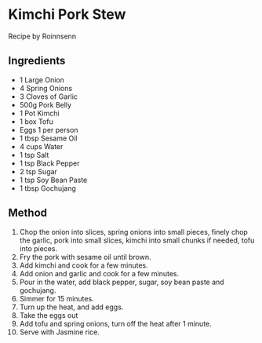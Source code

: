 # Kimchi Pork Stew

Recipe by Roinnsenn

## Ingredients

- 1 Large Onion
- 4 Spring Onions
- 3 Cloves of Garlic
- 500g Pork Belly
- 1 Pot Kimchi
- 1 box Tofu
- Eggs 1 per person
- 1 tbsp Sesame Oil
- 4 cups Water
- 1 tsp Salt
- 1 tsp Black Pepper
- 2 tsp Sugar
- 1 tsp Soy Bean Paste
- 1 tbsp Gochujang


## Method

1. Chop the onion into slices, spring onions into small pieces, finely chop the garlic, pork into small slices, 
   kimchi into small chunks if needed, tofu into pieces.
2. Fry the pork with sesame oil until brown.
3. Add kimchi and cook for a few minutes.
4. Add onion and garlic and cook for a few minutes.
5. Pour in the water, add black pepper, sugar, soy bean paste and gochujang.
6. Simmer for 15 minutes.
7. Turn up the heat, and add eggs.
8. Take the eggs out
9. Add tofu and spring onions, turn off the heat after 1 minute.
10. Serve with Jasmine rice.
